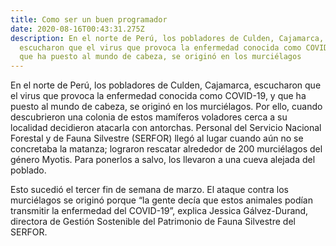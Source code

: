 ```yaml
---
title: Como ser un buen programador
date: 2020-08-16T00:43:31.275Z
description: En el norte de Perú, los pobladores de Culden, Cajamarca,
  escucharon que el virus que provoca la enfermedad conocida como COVID-19, y
  que ha puesto al mundo de cabeza, se originó en los murciélagos
---
```

<!--StartFragment-->

En el norte de Perú, los pobladores de Culden, Cajamarca, escucharon que el virus que provoca la enfermedad conocida como COVID-19, y que ha puesto al mundo de cabeza, se originó en los murciélagos. Por ello, cuando descubrieron una colonia de estos mamíferos voladores cerca a su localidad decidieron atacarla con antorchas. Personal del Servicio Nacional Forestal y de Fauna Silvestre (SERFOR) llegó al lugar cuando aún no se concretaba la matanza; lograron rescatar alrededor de 200 murciélagos del género Myotis. Para ponerlos a salvo, los llevaron a una cueva alejada del poblado.



Esto sucedió el tercer fin de semana de marzo. El ataque contra los murciélagos se originó porque “la gente decía que estos animales podían transmitir la enfermedad del COVID-19”, explica Jessica Gálvez-Durand, directora de Gestión Sostenible del Patrimonio de Fauna Silvestre del SERFOR.

<!--EndFragment-->